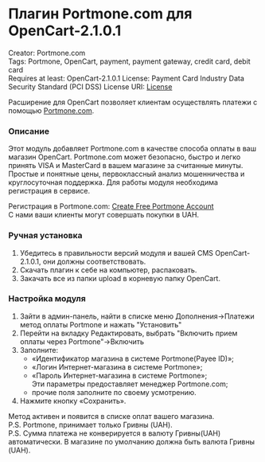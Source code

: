 # Плагин Portmone.com для OpenCart-2.1.0.1

Creator: Portmone.com   
Tags: Portmone, OpenСart, payment, payment gateway, credit card, debit card    
Requires at least: OpenCart-2.1.0.1
License: Payment Card Industry Data Security Standard (PCI DSS) 
License URI: [License](https://www.portmone.com.ua/r3/uk/security/) 

Расширение для OpenСart позволяет клиентам осуществлять платежи с помощью [Portmone.com](https://www.portmone.com.ua/r3/).

### Описание
Этот модуль добавляет Portmone.com в качестве способа оплаты в ваш магазин OpenСart. 
Portmone.com может безопасно, быстро и легко принять VISA и MasterCard в вашем магазине за считанные минуты.
Простые и понятные цены, первоклассный анализ мошенничества и круглосуточная поддержка.
Для работы модуля необходима регистрация в сервисе.

Регистрация в Portmone.com: [Create Free Portmone Account](https://www.portmone.com.ua/r3/ecommerce/sign-up)    
С нами ваши клиенты могут совершать покупки в UAH.

### Ручная установка
1. Убедитесь в правильности версий модуля и вашей CMS OpenCart-2.1.0.1, они должны соответствовать.
2. Скачать плагин к себе на компьютер, распаковать.
3. Закачать все из папки upload в корневую папку OpenCart.

### Настройка модуля
1.  Зайти в админ-панель, найти в списке меню Дополнения->Платежи метод оплаты Portmone и нажать "Установить"
2.  Перейти на вкладку Редактировать, выбрать "Включить прием оплаты через Portmone"->Включить
3.  Заполните:
    - «Идентификатор магазина в системе Portmone(Payee ID)»;
    - «Логин Интернет-магазина в системе Portmone»;
    - «Пароль Интернет-магазина в системе Portmone»;    
    Эти параметры предоставляет менеджер Portmone.com; 
    - прочие поля заполните по своему усмотрению.
4. Нажмите кнопку «Сохранить».

Метод активен и появится в списке оплат вашего магазина.    
P.S. Portmone, принимает только Гривны (UAH).   
P.S. Сумма платежа не конверируется в валюту Гривны(UAH) автоматически. В магазине по умолчанию должна быть валюта Гривны (UAH).
